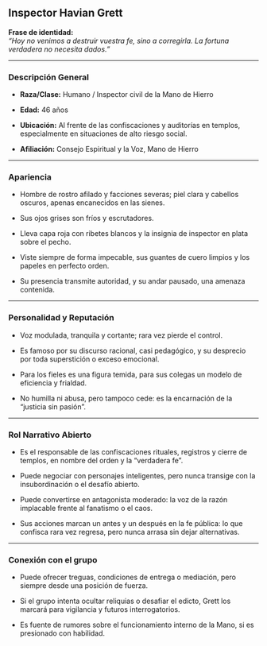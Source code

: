 ## **Inspector Havian Grett**

**Frase de identidad:**  
_“Hoy no venimos a destruir vuestra fe, sino a corregirla. La fortuna verdadera no necesita dados.”_

---

### Descripción General

- **Raza/Clase:** Humano / Inspector civil de la Mano de Hierro
    
- **Edad:** 46 años
    
- **Ubicación:** Al frente de las confiscaciones y auditorías en templos, especialmente en situaciones de alto riesgo social.
    
- **Afiliación:** Consejo Espiritual y la Voz, Mano de Hierro
    

---

### Apariencia

- Hombre de rostro afilado y facciones severas; piel clara y cabellos oscuros, apenas encanecidos en las sienes.
    
- Sus ojos grises son fríos y escrutadores.
    
- Lleva capa roja con ribetes blancos y la insignia de inspector en plata sobre el pecho.
    
- Viste siempre de forma impecable, sus guantes de cuero limpios y los papeles en perfecto orden.
    
- Su presencia transmite autoridad, y su andar pausado, una amenaza contenida.
    

---

### Personalidad y Reputación

- Voz modulada, tranquila y cortante; rara vez pierde el control.
    
- Es famoso por su discurso racional, casi pedagógico, y su desprecio por toda superstición o exceso emocional.
    
- Para los fieles es una figura temida, para sus colegas un modelo de eficiencia y frialdad.
    
- No humilla ni abusa, pero tampoco cede: es la encarnación de la “justicia sin pasión”.
    

---

### Rol Narrativo Abierto

- Es el responsable de las confiscaciones rituales, registros y cierre de templos, en nombre del orden y la “verdadera fe”.
    
- Puede negociar con personajes inteligentes, pero nunca transige con la insubordinación o el desafío abierto.
    
- Puede convertirse en antagonista moderado: la voz de la razón implacable frente al fanatismo o el caos.
    
- Sus acciones marcan un antes y un después en la fe pública: lo que confisca rara vez regresa, pero nunca arrasa sin dejar alternativas.
    

---

### Conexión con el grupo

- Puede ofrecer treguas, condiciones de entrega o mediación, pero siempre desde una posición de fuerza.
    
- Si el grupo intenta ocultar reliquias o desafiar el edicto, Grett los marcará para vigilancia y futuros interrogatorios.
    
- Es fuente de rumores sobre el funcionamiento interno de la Mano, si es presionado con habilidad.